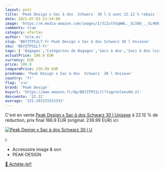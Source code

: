 ```yaml
---
layout: post
title: 'Peak Design x Sac à dos  Schwarz  30 l U avec 22.12 % rabais '
date: 2021-07-03 23:54:00
image: 'https://m.media-amazon.com/images/I/312ulhSqWWL._SL500_._SL400_.jpg'
comments: true
category: ofertas
author: 'tole.es'
slug: 'B07ZTPS1L7-fr Peak Design x Sac à dos Schwarz 30 l Unisexe'
sku: 'B07ZTPS1L7-fr'
tags: [ 'Bagages','Catégories de Bagages','Sacs à dos','Sacs à dos loisir','peak design', ]
actualPrice: 186.9 EUR
currency: EUR
price: 186.9
comparePrice: 239.99 EUR
prodname: 'Peak Design x Sac à dos  Schwarz  30 l Unisexe'
country: 'fr'
flag: '🇫🇷'
brand: 'Peak Design'
buyurl: 'https://www.amazon.fr/dp/B07ZTPS1L7/?tag=tolees0d-21'
descuento: '22.12'
average: '222.293333333333'
---
```


C'est en vente [Peak Design x Sac à dos  Schwarz  30 l Unisexe](https://www.amazon.fr/dp/B07ZTPS1L7/?tag=tolees0d-21)  à  22.12 % de réduction, prix final  186.9 EUR (original: 239.99 EUR) ici:

[![Peak Design x Sac à dos  Schwarz  30 l U](https://m.media-amazon.com/images/I/312ulhSqWWL._SL500_._SL400_.jpg)](https://www.amazon.fr/dp/B07ZTPS1L7/?tag=tolees0d-21)

ℹ️:

- Accessoire image & son
- PEAK-DESIGN

[🛒 Achète-le!!](https://www.amazon.fr/dp/B07ZTPS1L7/?tag=tolees0d-21)
